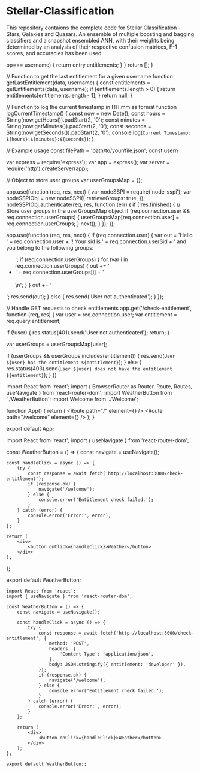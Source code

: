 # Stellar-Classification

This repository contaions the complete code for Stellar Classification - Stars, Galaxies and Quasars. An ensemble of multiple boosting and bagging classifiers and a snapshot ensembled ANN, with their weights being determined by an analysis of their respective confusion matrices, F-1 scores, and accuracies has been used.

 pp=== username) {
            return entry.entitlements;
        }
    }
    return [];
}

// Function to get the last entitlement for a given username
function getLastEntitlement(data, username) {
    const entitlements = getEntitlements(data, username);
    if (entitlements.length > 0) {
        return entitlements[entitlements.length - 1];
    }
    return null;
}

// Function to log the current timestamp in HH:mm:ss format
function logCurrentTimestamp() {
    const now = new Date();
    const hours = String(now.getHours()).padStart(2, '0');
    const minutes = String(now.getMinutes()).padStart(2, '0');
    const seconds = String(now.getSeconds()).padStart(2, '0');
    console.log(`Current Timestamp: ${hours}:${minutes}:${seconds}`);
}

// Example usage
const filePath = 'path/to/your/file.json';
const usern

var express = require('express');
var app = express();
var server = require('http').createServer(app);

// Object to store user groups
var userGroupsMap = {};

app.use(function (req, res, next) {
  var nodeSSPI = require('node-sspi');
  var nodeSSPIObj = new nodeSSPI({
    retrieveGroups: true,
  });
  nodeSSPIObj.authenticate(req, res, function (err) {
    if (!res.finished) {
      // Store user groups in the userGroupsMap object
      if (req.connection.user && req.connection.userGroups) {
        userGroupsMap[req.connection.user] = req.connection.userGroups;
      }
      next();
    }
  });
});

app.use(function (req, res, next) {
  if (req.connection.user) {
    var out =
      'Hello ' +
      req.connection.user +
      '! Your sid is ' +
      req.connection.userSid +
      ' and you belong to the following groups:<br/><ul>';
    if (req.connection.userGroups) {
      for (var i in req.connection.userGroups) {
        out += '<li>' + req.connection.userGroups[i] + '</li><br/>\n';
      }
    }
    out += '</ul>';
    res.send(out);
  } else {
    res.send('User not authenticated');
  }
});

// Handle GET requests to check entitlements
app.get('/check-entitlement', function (req, res) {
  var user = req.connection.user;
  var entitlement = req.query.entitlement;

  if (!user) {
    res.status(401).send('User not authenticated');
    return;
  }

  var userGroups = userGroupsMap[user];

  if (userGroups && userGroups.includes(entitlement)) {
    res.send(`User ${user} has the entitlement ${entitlement}`);
  } else {
    res.status(403).send(`User ${user} does not have the entitlement ${entitlement}`);
  }
})

import React from 'react';
import { BrowserRouter as Router, Route, Routes, useNavigate } from 'react-router-dom';
import WeatherButton from './WeatherButton';
import Welcome from './Welcome';

function App() {
    return (
        <Router>
            <Routes>
                <Route path="/" element={<WeatherButton />} />
                <Route path="/welcome" element={<Welcome />} />
            </Routes>
        </Router>
    );
}

export default App;


import React from 'react';
import { useNavigate } from 'react-router-dom';

const WeatherButton = () => {
    const navigate = useNavigate();

    const handleClick = async () => {
        try {
            const response = await fetch('http://localhost:3000/check-entitlement');
            if (response.ok) {
                navigate('/welcome');
            } else {
                console.error('Entitlement check failed.');
            }
        } catch (error) {
            console.error('Error:', error);
        }
    };

    return (
        <div>
            <button onClick={handleClick}>Weather</button>
        </div>
    );
};

export default WeatherButton;

```
import React from 'react';
import { useNavigate } from 'react-router-dom';

const WeatherButton = () => {
    const navigate = useNavigate();

    const handleClick = async () => {
        try {
            const response = await fetch('http://localhost:3000/check-entitlement', {
                method: 'POST',
                headers: {
                    'Content-Type': 'application/json',
                },
                body: JSON.stringify({ entitlement: 'developer' }),
            });
            if (response.ok) {
                navigate('/welcome');
            } else {
                console.error('Entitlement check failed.');
            }
        } catch (error) {
            console.error('Error:', error);
        }
    };

    return (
        <div>
            <button onClick={handleClick}>Weather</button>
        </div>
    );
};

export default WeatherButton;;
```